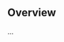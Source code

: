 <!-- Note: Please must use one of our issue templates to file an issue! 🛑 -->
<!-- 👉 https://github.com/jandranrebbalangue/Testing/issues/new/choose 👈 -->
<!-- **Issues that should have been filed with a template will be closed without action, and we will ask you to use a template.** -->

<!-- This blank issue template is only for issues that don't fit any of the templates. -->

## Overview

...
